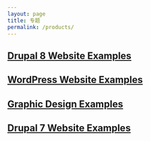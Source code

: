 ```yaml
---
layout: page
title: 专题
permalink: /products/
---
```


## [Drupal 8 Website Examples](/drupal-8-website-examples/)

## [WordPress Website Examples](/wordPress-website-examples/)

## [Graphic Design Examples](/graphic-design-examples/)

## [Drupal 7 Website Examples](/drupal-7-website-examples/)
